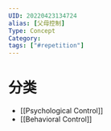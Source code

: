 ```yaml
---
UID: 20220423134724
alias: [父母控制]
Type: Concept
Category: 
tags: ["#repetition"]
---
```


# 分类

- [[Psychological Control]]
- [[Behavioral Control]]
